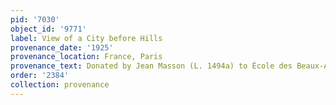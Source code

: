 ```yaml
---
pid: '7030'
object_id: '9771'
label: View of a City before Hills
provenance_date: '1925'
provenance_location: France, Paris
provenance_text: Donated by Jean Masson (L. 1494a) to École des Beaux-Arts
order: '2384'
collection: provenance
---
```

